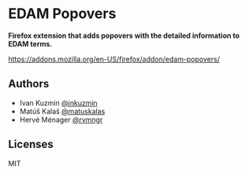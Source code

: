 # EDAM Popovers

**Firefox extension that adds popovers with the detailed information to EDAM terms.**

https://addons.mozilla.org/en-US/firefox/addon/edam-popovers/

## Authors

- Ivan Kuzmin [@inkuzmin](https://twitter.com/inkuzmin)
- Matúš Kalaš [@matuskalas](https://twitter.com/matuskalas)
- Hervé Ménager [@rvmngr](https://twitter.com/rvmngr)

## Licenses

MIT
